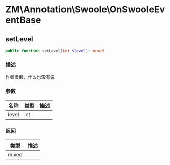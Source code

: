# ZM\Annotation\Swoole\OnSwooleEventBase

## setLevel

```php
public function setLevel(int $level): mixed
```

### 描述

作者很懒，什么也没有说

### 参数

| 名称 | 类型 | 描述 |
| -------- | ---- | ----------- |
| level | int |  |
### 返回

| 类型 | 描述 |
| ---- | ----------- |
| mixed |  |
